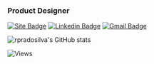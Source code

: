 ### **Product Designer**

[![Site Badge](https://img.shields.io/badge/-Portfolio-021826?style=flat-square&labelColor=00080D&logo=google-chrome&logoColor=white&link=https://rprado.design)](https://rprado.design)
[![Linkedin Badge](https://img.shields.io/badge/-Rafael%20Prado-021826?style=flat-square&labelColor=00080D&logo=Linkedin&logoColor=white&link=https://www.linkedin.com/in/rpradosilva/)](https://www.linkedin.com/in/rpradosilva/)
[![Gmail Badge](https://img.shields.io/badge/-contato@rprado.design-021826?style=flat-square&labelColor=00080D&logo=gmail&logoColor=white&link=mailto:contato@rprado.design)](mailto:contato@rprado.design)

![rpradosilva's GitHub stats](https://github-readme-stats.vercel.app/api?username=rpradosilva&show_icons=true&icon_color=021826&theme=default&text_color=021826&hide_title=true&include_all_commits=true&count_private=true)

![Views](https://komarev.com/ghpvc/?username=rpradosilva&label=Views&style=flat-square&color=021826)
